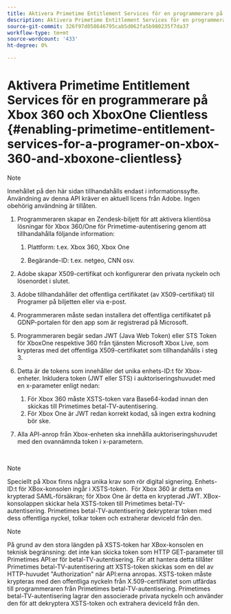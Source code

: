 ```yaml
---
title: Aktivera Primetime Entitlement Services för en programmerare på Xbox 360 och XboxOne Clientless
description: Aktivera Primetime Entitlement Services för en programmerare på Xbox 360 och XboxOne Clientless
source-git-commit: 326f97d058646795cab5d062fa5b980235f7da37
workflow-type: tm+mt
source-wordcount: '433'
ht-degree: 0%

---
```



# Aktivera Primetime Entitlement Services för en programmerare på Xbox 360 och XboxOne Clientless {#enabling-primetime-entitlement-services-for-a-programer-on-xbox-360-and-xboxone-clientless}

>[!NOTE]
>
>Innehållet på den här sidan tillhandahålls endast i informationssyfte. Användning av denna API kräver en aktuell licens från Adobe. Ingen obehörig användning är tillåten.




1. Programmeraren skapar en Zendesk-biljett för att aktivera klientlösa lösningar för Xbox 360/One för Primetime-autentisering genom att tillhandahålla följande information:

   1. Plattform: t.ex. Xbox 360, Xbox One

   1. Begärande-ID: t.ex. netgeo, CNN osv.

1. Adobe skapar X509-certifikat och konfigurerar den privata nyckeln och lösenordet i slutet.

1. Adobe tillhandahåller det offentliga certifikatet (av X509-certifikat) till Programer på biljetten eller via e-post.

1. Programmeraren måste sedan installera det offentliga certifikatet på GDNP-portalen för den app som är registrerad på Microsoft.

1. Programmeraren begär sedan JWT (Java Web Token) eller STS Token för XboxOne respektive 360 från tjänsten Microsoft Xbox Live, som krypteras med det offentliga X509-certifikatet som tillhandahålls i steg 3.

1. Detta är de tokens som innehåller det unika enhets-ID:t för Xbox-enheter. Inkludera token (JWT eller STS) i auktoriseringshuvudet med en x-parameter enligt nedan:

   1. För Xbox 360 måste XSTS-token vara Base64-kodad innan den skickas till Primetimes betal-TV-autentisering.
   1. För Xbox One är JWT redan korrekt kodad, så ingen extra kodning bör ske. 

1. Alla API-anrop från Xbox-enheten ska innehålla auktoriseringshuvudet med den ovannämnda token i x-parametern.

 

>[!NOTE]
>
>Speciellt på Xbox finns några unika krav som rör digital signering. Enhets-ID:t för XBox-konsolen ingår i XSTS-token.  För Xbox 360 är detta en krypterad SAML-försäkran; för Xbox One är detta en krypterad JWT. XBox-konsolappen skickar hela XSTS-token till Primetimes betal-TV-autentisering. Primetimes betal-TV-autentisering dekrypterar token med dess offentliga nyckel, tolkar token och extraherar deviceId från den.

>[!NOTE]
>
>På grund av den stora längden på XSTS-token har XBox-konsolen en teknisk begränsning: det inte kan skicka token som HTTP GET-parameter till Primetimes API:er för betal-TV-autentisering. För att hantera detta tillåter Primetimes betal-TV-autentisering att XSTS-token skickas som en del av HTTP-huvudet &quot;Authorization&quot; när API:erna anropas. XSTS-token måste krypteras med den offentliga nyckeln från X.509-certifikatet som utfärdas till programmeraren från Primetimes betal-TV-autentisering. Primetimes betal-TV-autentisering lagrar den associerade privata nyckeln och använder den för att dekryptera XSTS-token och extrahera deviceId från den.  


